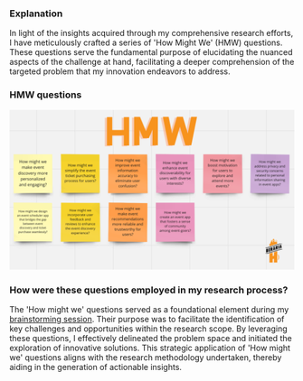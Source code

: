 ### Explanation

<span dir="">In light of the insights acquired through my comprehensive research efforts, I have meticulously crafted a series of 'How Might We' (HMW) questions. These questions serve the fundamental purpose of elucidating the nuanced aspects of the challenge at hand, facilitating a deeper comprehension of the targeted problem that my innovation endeavors to address.</span>

### HMW questions

![Denisa_Coteanu_BerariaH_HMW](uploads/8abaea9a0c1937e7675686ca017e090b/Denisa_Coteanu_BerariaH_HMW.png)

### <span dir="">How were these questions employed in my research process?</span>

<span dir="">The 'How might we' questions served as a foundational element during my </span>[<span dir="">brainstorming session</span>](https://git.fhict.nl/I476087/internship_berariah_s5_2023/-/wikis/Brainstorm-(Develop-Phase))<span dir="">. Their purpose was to facilitate the identification of key challenges and opportunities within the research scope. By leveraging these questions, I effectively delineated the problem space and initiated the exploration of innovative solutions. This strategic application of 'How might we' questions aligns with the research methodology undertaken, thereby aiding in the generation of actionable insights.</span>